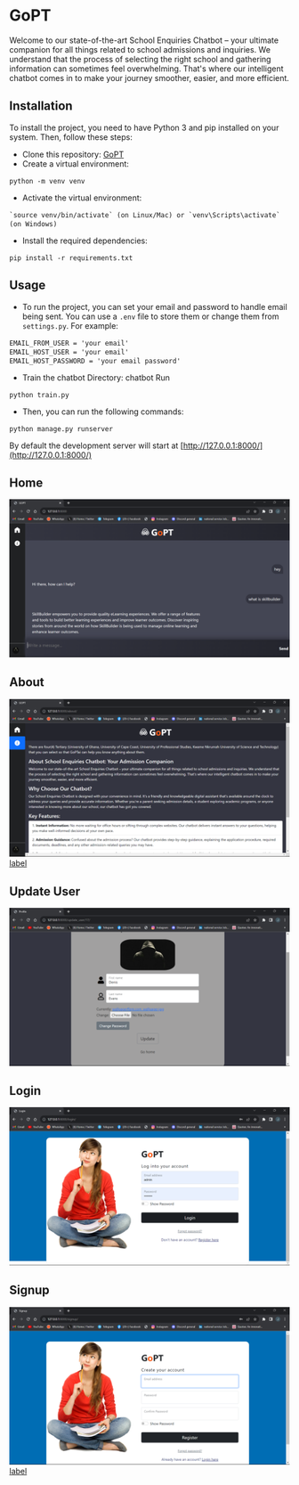 # GoPT

Welcome to our state-of-the-art School Enquiries Chatbot – your ultimate companion for all things related to school admissions and inquiries. We understand that the process of selecting the right school and gathering information can sometimes feel overwhelming. That's where our intelligent chatbot comes in to make your journey smoother, easier, and more efficient.

## Installation

To install the project, you need to have Python 3 and pip installed on your system. Then, follow these steps:

- Clone this repository: 
[GoPT](https://github.com/Kjeff24/SkillBuilder.git)
- Create a virtual environment: 
```
python -m venv venv
```
- Activate the virtual environment: 
```
`source venv/bin/activate` (on Linux/Mac) or `venv\Scripts\activate` (on Windows)
```
- Install the required dependencies: 
```
pip install -r requirements.txt
```

## Usage

- To run the project, you can set your email and password to handle email being sent. You can use a `.env` file to store them or change them from `settings.py`. For example:

```
EMAIL_FROM_USER = 'your email'
EMAIL_HOST_USER = 'your email'
EMAIL_HOST_PASSWORD = 'your email password'
```

- Train the chatbot Directory: chatbot
Run
```
python train.py
```

- Then, you can run the following commands:
``` 
python manage.py runserver
```

By default the development server will start at [http://127.0.0.1:8000/](http://127.0.0.1:8000/)

## Home
![Home](<static/assets/Screenshot (63).png>)

## About
![About](<static/assets/Screenshot (64).png>) [label](README.md)

## Update User
![Update User](<static/assets/Screenshot (65).png>)

## Login
![Login](<static/assets/Screenshot (66).png>)

## Signup
![Signup](<static/assets/Screenshot (67).png>) [label](README.md)